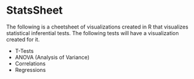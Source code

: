 # StatsSheet

The following is a cheetsheet of visualizations created in R that visualizes statistical inferential tests. The following tests will have a visualization created for it.

* T-Tests
* ANOVA (Analysis of Variance)
* Correlations
* Regressions
